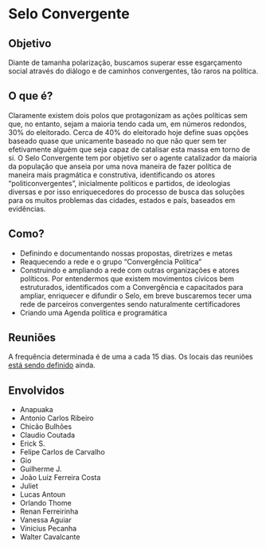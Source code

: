 # Selo Convergente

## Objetivo

Diante de tamanha polarização, buscamos superar esse esgarçamento social através do diálogo e de caminhos convergentes, tão raros na política.

## O que é?

Claramente existem dois polos que protagonizam as ações políticas sem que, no entanto, sejam a maioria tendo cada um, em números redondos, 30% do eleitorado. Cerca de 40% do eleitorado hoje define suas opções baseado quase que unicamente baseado no que não quer sem ter efetivamente alguém que seja capaz de catalisar esta massa em torno de si.
O Selo Convergente tem por objetivo ser o agente catalizador da maioria da população que anseia por uma nova maneira de fazer política de maneira mais pragmática e construtiva, identificando os atores “politiconvergentes”, inicialmente políticos e partidos, de ideologias diversas e por isso enriquecedores do processo de busca das soluções para os muitos problemas das cidades, estados e país, baseados em evidências.

## Como?

- Definindo e documentando nossas propostas, diretrizes e metas
- Reaquecendo a rede e o grupo “Convergência Política”
- Construindo e ampliando a rede com outras organizações e atores políticos. Por entendermos que existem movimentos cívicos bem estruturados, identificados com a Convergência e capacitados para ampliar, enriquecer e difundir o Selo, em breve buscaremos tecer uma rede de parceiros convergentes sendo naturalmente certificadores
- Criando uma Agenda política e programática

## Reuniões

A frequência determinada é de uma a cada 15 dias. Os locais das reuniões [está sendo definido](https://github.com/convergencias/selo-convergente/issues/2) ainda.

## Envolvidos

- Anapuaka 
- Antonio Carlos Ribeiro
- Chicão Bulhões 
- Claudio Coutada 
- Erick S. 
- Felipe Carlos de Carvalho 
- Gio 
- Guilherme J.
- João Luiz Ferreira Costa  
- Juliet 
- Lucas Antoun 
- Orlando Thome 
- Renan Ferreirinha 
- Vanessa Aguiar 
- Vinicius Pecanha 
- Walter Cavalcante 
